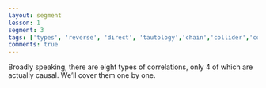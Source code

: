 ```yaml
---
layout: segment
lesson: 1
segment: 3
tags: ['types', 'reverse', 'direct', 'tautology','chain','collider','confounder']
comments: true
---
```

Broadly speaking, there are eight types of correlations, only 4 of which are actually causal. We’ll cover them one by one. 


